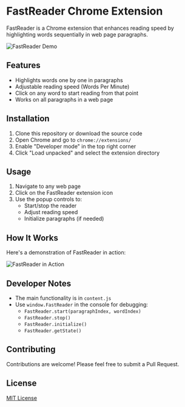 # FastReader Chrome Extension

FastReader is a Chrome extension that enhances reading speed by highlighting words sequentially in web page paragraphs.

![FastReader Demo](assets/fastreader-demo.gif)

## Features

- Highlights words one by one in paragraphs
- Adjustable reading speed (Words Per Minute)
- Click on any word to start reading from that point
- Works on all paragraphs in a web page

## Installation

1. Clone this repository or download the source code
2. Open Chrome and go to `chrome://extensions/`
3. Enable "Developer mode" in the top right corner
4. Click "Load unpacked" and select the extension directory

## Usage

1. Navigate to any web page
2. Click on the FastReader extension icon
3. Use the popup controls to:
   - Start/stop the reader
   - Adjust reading speed
   - Initialize paragraphs (if needed)

## How It Works

Here's a demonstration of FastReader in action:

![FastReader in Action](assets/fastreader-demo.gif)

## Developer Notes

- The main functionality is in `content.js`
- Use `window.FastReader` in the console for debugging:
  - `FastReader.start(paragraphIndex, wordIndex)`
  - `FastReader.stop()`
  - `FastReader.initialize()`
  - `FastReader.getState()`

## Contributing

Contributions are welcome! Please feel free to submit a Pull Request.

## License

[MIT License](LICENSE)